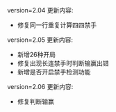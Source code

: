 version=2.04 更新内容:

- 修复同一行重复计算四四禁手

version=2.05 更新内容:

- 新增26种开局
- 修复出现长连禁手时判断输赢出错
- 新增是否开启禁手检测功能

version=2.06 更新内容:

- 修复判断输赢
